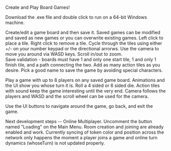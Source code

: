 Create and Play Board Games!

Download the .exe file and double click to run on a 64-bit Windows machine.

Create/edit a game board and then save it.  Saved games can be modified and saved as new games or you can overwrite existing games.  Left click to place a tile.  Right click to remove a tile.  Cycle through the tiles using either +/- on your number keypad or the directional arrorws.  Use the camera to move you around via WASD keys.  Scroll in/out to zoom.  
Save validation - boards must have 1 and only one start tile, 1 and only 1 finish tile, and a path connecting the two.  Add as many action tiles as you desire.  Pick a good name to save the game by avoiding special characters.

Play a game with up to 8 players on any saved game board.  Animations and the UI show you whose turn it is.  Roll a 4 sided or 6 sided die.  Action tiles with sound keep the game interesting until the very end.  Camera follows the players and WASD and the scroll wheel can be used for the camera.  

Use the UI buttons to navigate around the game, go back, and exit the game.

Next development steps -- Online Multiplayer.  Uncomment the button named "Loading" on the Main Menu.  Room creation and joining are already enabled and work.  Currently syncing of token color and position across the network only happens the moment a player joins a game and online turn dynamics (whoseTurn) is not updated properly.
